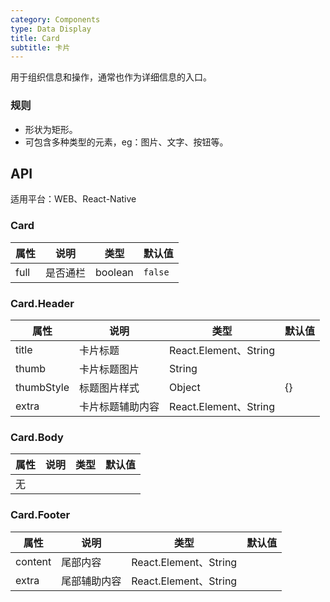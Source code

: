 ```yaml
---
category: Components
type: Data Display
title: Card
subtitle: 卡片
---
```



用于组织信息和操作，通常也作为详细信息的入口。

### 规则
- 形状为矩形。
- 可包含多种类型的元素，eg：图片、文字、按钮等。

## API

适用平台：WEB、React-Native

### Card

属性 | 说明 | 类型 | 默认值
----|-----|------|------
|   full  |  是否通栏  | boolean | `false` |

### Card.Header

属性 | 说明 | 类型 | 默认值
----|-----|------|------
|title| 卡片标题 | React.Element、String | |
|thumb| 卡片标题图片 | String |  |
|thumbStyle| 标题图片样式 | Object | {} |
|extra| 卡片标题辅助内容 | React.Element、String |  |

### Card.Body

属性 | 说明 | 类型 | 默认值
----|-----|------|------
|无| | | |

### Card.Footer

属性 | 说明 | 类型 | 默认值
----|-----|------|------
|content|尾部内容 | React.Element、String | |
|extra| 尾部辅助内容 | React.Element、String |  |
